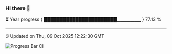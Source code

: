### Hi there 👋

⏳ Year progress { ███████████████████████▁▁▁▁▁▁▁ } 77.13 %

---

⏰ Updated on Thu, 09 Oct 2025 12:22:30 GMT

![Progress Bar CI](https://github.com/Shyam-Makwana/GitHub-Actions-Demo/workflows/Progress%20Bar%20CI/badge.svg)
